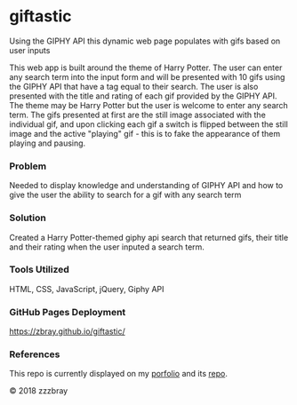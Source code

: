 # giftastic
Using the GIPHY API this dynamic web page populates with gifs based on user inputs

This web app is built around the theme of Harry Potter. The user can enter any search term into the input form and will be presented with 10 gifs using the GIPHY API that have a tag equal to their search. The user is also presented with the title and rating of each gif provided by the GIPHY API. The theme may be Harry Potter but the user is welcome to enter any search term. The gifs presented at first are the still image associated with the individual gif, and upon clicking each gif a switch is flipped between the still image and the active "playing" gif - this is to fake the appearance of them playing and pausing.

### Problem

Needed to display knowledge and understanding of GIPHY API and how to give the user the ability to search for a gif with any search term

### Solution

Created a Harry Potter-themed giphy api search that returned gifs, their title and their rating when the user inputed a search term.

### Tools Utilized

HTML, CSS, JavaScript, jQuery, Giphy API

### GitHub Pages Deployment

https://zbray.github.io/giftastic/

### References
This repo is currently displayed on my [porfolio](https://zbray.github.io/bootstrapPortfolio/portfolio.html) and its [repo](https://github.com/zbray/bootstrapPortfolio).


&copy; 2018 zzzbray
